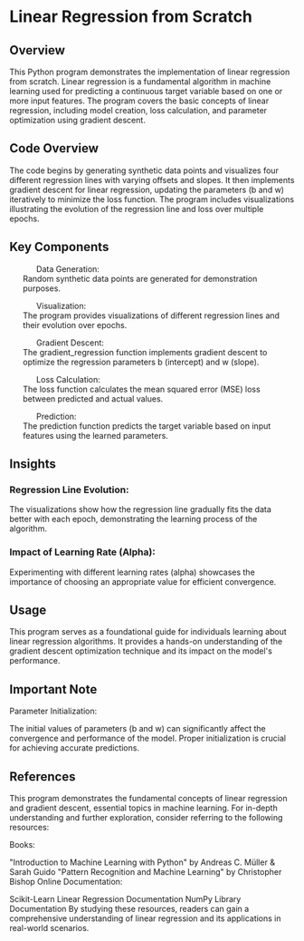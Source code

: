 <h1> Linear Regression from Scratch </h1>


<h2> Overview </h2>

This Python program demonstrates the implementation of linear regression from scratch. Linear regression is a fundamental algorithm in machine learning used for predicting a continuous target variable based on one or more input features. The program covers the basic concepts of linear regression, including model creation, loss calculation, and parameter optimization using gradient descent.

<h2> Code Overview </h2>

The code begins by generating synthetic data points and visualizes four different regression lines with varying offsets and slopes. It then implements gradient descent for linear regression, updating the parameters (b and w) iteratively to minimize the loss function. The program includes visualizations illustrating the evolution of the regression line and loss over multiple epochs.

<h2> Key Components </h2>

<ol>
<ul>Data Generation:</ul>
Random synthetic data points are generated for demonstration purposes.

<ul>Visualization:</ul>
The program provides visualizations of different regression lines and their evolution over epochs.

<ul> Gradient Descent:</ul>
The gradient_regression function implements gradient descent to optimize the regression parameters b (intercept) and w (slope).

<ul> Loss Calculation: </ul>
The loss function calculates the mean squared error (MSE) loss between predicted and actual values.

<ul> Prediction: </ul>
The prediction function predicts the target variable based on input features using the learned parameters.
</ol>

<h2> Insights </h2>

<h3> Regression Line Evolution: </h3>


The visualizations show how the regression line gradually fits the data better with each epoch, demonstrating the learning process of the algorithm.
<h3> Impact of Learning Rate (Alpha):</h3>

Experimenting with different learning rates (alpha) showcases the importance of choosing an appropriate value for efficient convergence.
<h2> Usage </h2>

This program serves as a foundational guide for individuals learning about linear regression algorithms. It provides a hands-on understanding of the gradient descent optimization technique and its impact on the model's performance.

<h2> Important Note </h2>

Parameter Initialization:

The initial values of parameters (b and w) can significantly affect the convergence and performance of the model. Proper initialization is crucial for achieving accurate predictions.
<h2> References </h2>

This program demonstrates the fundamental concepts of linear regression and gradient descent, essential topics in machine learning. For in-depth understanding and further exploration, consider referring to the following resources:

Books:

"Introduction to Machine Learning with Python" by Andreas C. Müller & Sarah Guido
"Pattern Recognition and Machine Learning" by Christopher Bishop
Online Documentation:

Scikit-Learn Linear Regression Documentation
NumPy Library Documentation
By studying these resources, readers can gain a comprehensive understanding of linear regression and its applications in real-world scenarios.
